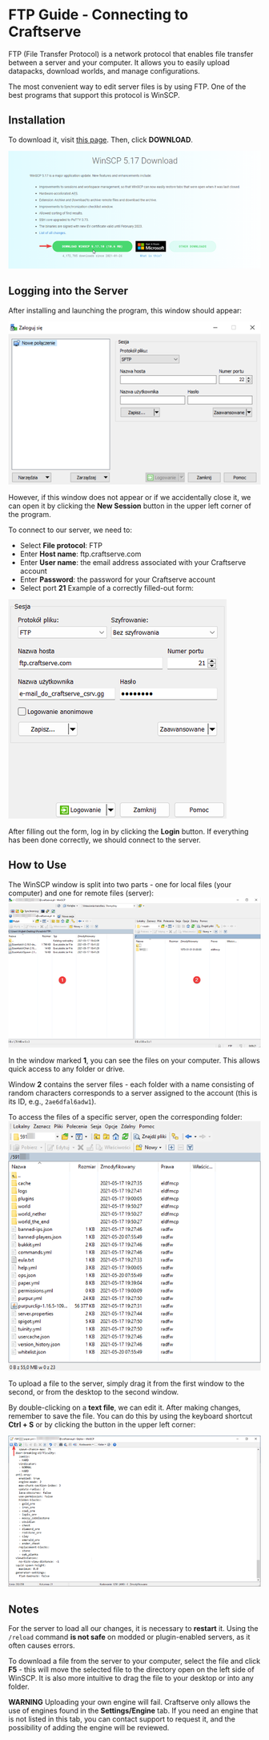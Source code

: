 # FTP Guide - Connecting to Craftserve

FTP (File Transfer Protocol) is a network protocol that enables file transfer between a server and your computer. It allows you to easily upload datapacks, download worlds, and manage configurations.

The most convenient way to edit server files is by using FTP.
One of the best programs that support this protocol is WinSCP.

## Installation

To download it, visit [this page](https://winscp.net/eng/download.php). Then, click **DOWNLOAD**.

![1](img/ftp/1.png)

## Logging into the Server

After installing and launching the program, this window should appear:

![1](img/ftp/2.png)

However, if this window does not appear or if we accidentally close it, we can open it by clicking the **New Session** button in the upper left corner of the program.

To connect to our server, we need to:

- Select **File protocol**: FTP
- Enter **Host name**: ftp.craftserve.com
- Enter **User name**: the email address associated with your Craftserve account
- Enter **Password**: the password for your Craftserve account
- Select port **21**
Example of a correctly filled-out form:

![1](img/ftp/3.png)

After filling out the form, log in by clicking the **Login** button. If everything has been done correctly, we should connect to the server.

## How to Use

The WinSCP window is split into two parts - one for local files (your computer) and one for remote files (server):
![1](img/ftp/4.png)

In the window marked **1**, you can see the files on your computer. This allows quick access to any folder or drive.

Window **2** contains the server files - each folder with a name consisting of random characters corresponds to a server assigned to the account (this is its ID, e.g., `2ae6dfal6adw1`).

To access the files of a specific server, open the corresponding folder:
![1](img/WinSCP_server_example.png)

To upload a file to the server, simply drag it from the first window to the second, or from the desktop to the second window.

By double-clicking on a **text file**, we can edit it. After making changes, remember to save the file. You can do this by using the keyboard shortcut **Ctrl + S** or by clicking the button in the upper left corner:

![1](img/ftp/5.png)

## Notes

For the server to load all our changes, it is necessary to **restart** it. Using the `/reload` command **is not safe** on modded or plugin-enabled servers, as it often causes errors.

To download a file from the server to your computer, select the file and click **F5** - this will move the selected file to the directory open on the left side of WinSCP. It is also more intuitive to drag the file to your desktop or into any folder.

**WARNING** Uploading your own engine will fail. Craftserve only allows the use of engines found in the **Settings/Engine** tab. If you need an engine that is not listed in this tab, you can contact support to request it, and the possibility of adding the engine will be reviewed.
